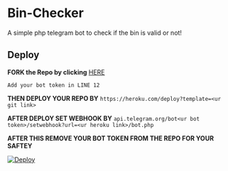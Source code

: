 # Bin-Checker

A simple php telegram bot to check if the bin is valid or not!

## Deploy

**FORK the Repo by clicking** [HERE](https://github.com/Rexinazor/Bin-Checker/fork)

``Add your bot token in LINE 12``

**THEN DEPLOY YOUR REPO BY** ``https://heroku.com/deploy?template=<ur git link>``

**AFTER DEPLOY SET WEBHOOK BY** ``api.telegram.org/bot<ur bot token>/setwebhook?url=<ur heroku link>/bot.php``

**AFTER THIS REMOVE YOUR BOT TOKEN FROM THE REPO FOR YOUR SAFTEY**

[![Deploy](https://www.herokucdn.com/deploy/button.svg)](https://heroku.com/deploy?template=https://github.com/Anonymouscoderboy/Bin-Checker)

